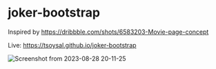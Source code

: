 # joker-bootstrap

Inspired by https://dribbble.com/shots/6583203-Movie-page-concept

Live: https://tsoysal.github.io/joker-bootstrap

![Screenshot from 2023-08-28 20-11-25](https://github.com/tsoysal/joker-bootstrap/assets/137247868/8e0cc23f-b943-4370-9908-0806f4f8f1c1)
